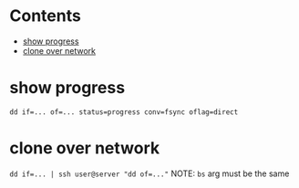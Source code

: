 # Contents

- [show progress](#show-progress)
- [clone over network](#clone-over-network)


# show progress
`dd if=... of=... status=progress conv=fsync oflag=direct` 


# clone over network
`dd if=... | ssh user@server "dd of=..."`
NOTE: `bs` arg must be the same
